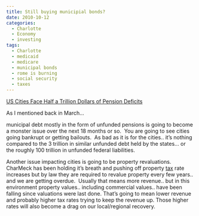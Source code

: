 ```yaml
---
title: Still buying municipial bonds?
date: 2010-10-12
categories:
  - Charlotte
  - Economy
  - investing
tags:
  - Charlotte
  - medicaid
  - medicare
  - municipal bonds
  - rome is burning
  - social security
  - taxes
---
```


[US Cities Face Half a Trillion Dollars of Pension ][1][Deficits][2]

 [1]: http://www.cnbc.com/id/39626759
 [2]: http://www.wikinvest.com/wiki/Deficit

As I mentioned back in March… <!--more-->

municipal debt mostly in the form of unfunded pensions is going to become a monster issue over the next 18 months or so.  You are going to see cities going bankrupt or getting bailouts.  As bad as it is for the cities.. it’s nothing compared to the 3 trillion in similar unfunded debt held by the states… or the roughly 100 trillion in unfunded federal liabilities.

Another issue impacting cities is going to be property revaluations.  CharMeck has been holding it’s breath and pushing off property [tax][4] rate increases but by law they are required to revalue property every few years.. and we are getting overdue.  Usually that means more revenue.. but in this environment property values.. including commercial values.. have been falling since valuations were last done. That’s going to mean lower revenue and probably higher tax rates trying to keep the revenue up. Those higher rates will also become a drag on our local/regional recovery.

 [4]: http://www.wikinvest.com/wiki/Taxes
